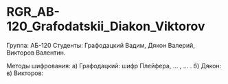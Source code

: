 # RGR_AB-120_Grafodatskii_Diakon_Viktorov
Группа: АБ-120
Студенты: Графодацкий Вадим, Дякон Валерий, Викторов Валентин.

Методы шифрования:
а) Графодацкий: шифр Плейфера, ... , ... .
б) Дякон: 
в) Викторов:
